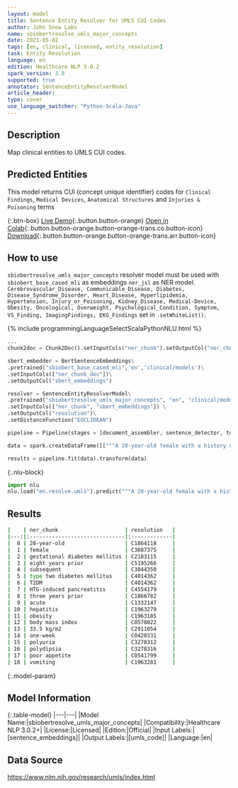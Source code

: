 ```yaml
---
layout: model
title: Sentence Entity Resolver for UMLS CUI Codes
author: John Snow Labs
name: sbiobertresolve_umls_major_concepts
date: 2021-05-02
tags: [en, clinical, licensed, entity_resolution]
task: Entity Resolution
language: en
edition: Healthcare NLP 3.0.2
spark_version: 3.0
supported: true
annotator: SentenceEntityResolverModel
article_header:
type: cover
use_language_switcher: "Python-Scala-Java"
---
```


## Description

Map clinical entities to UMLS CUI codes.

## Predicted Entities

This model returns CUI (concept unique identifier) codes for `Clinical Findings`, `Medical Devices`, `Anatomical Structures` and `Injuries & Poisoning` terms

{:.btn-box}
[Live Demo](http://nlp.johnsnowlabs.com/demo){:.button.button-orange}
[Open in Colab](https://colab.research.google.com/github/JohnSnowLabs/spark-nlp-workshop/blob/master/tutorials/Certification_Trainings/Healthcare/24.Improved_Entity_Resolvers_in_SparkNLP_with_sBert.ipynb){:.button.button-orange.button-orange-trans.co.button-icon}
[Download](https://s3.amazonaws.com/auxdata.johnsnowlabs.com/clinical/models/sbiobertresolve_umls_major_concepts_en_3.0.2_3.0_1619973285528.zip){:.button.button-orange.button-orange-trans.arr.button-icon}

## How to use

```sbiobertresolve_umls_major_concepts``` resolver model must be used with ```sbiobert_base_cased_mli``` as embeddings ```ner_jsl``` as NER model. ```Cerebrovascular_Disease, Communicable_Disease, Diabetes, Disease_Syndrome_Disorder, Heart_Disease, Hyperlipidemia, Hypertension, Injury_or_Poisoning, Kidney_Disease, Medical-Device, Obesity, Oncological, Overweight, Psychological_Condition, Symptom, VS_Finding, ImagingFindings, EKG_Findings``` set in ```.setWhiteList()```.


<div class="tabs-box" markdown="1">
{% include programmingLanguageSelectScalaPythonNLU.html %}

```python
...
chunk2doc = Chunk2Doc().setInputCols("ner_chunk").setOutputCol("ner_chunk_doc")

sbert_embedder = BertSentenceEmbeddings\
.pretrained("sbiobert_base_cased_mli",'en','clinical/models')\
.setInputCols(["ner_chunk_doc"])\
.setOutputCol("sbert_embeddings")

resolver = SentenceEntityResolverModel\
.pretrained("sbiobertresolve_umls_major_concepts", "en", "clinical/models") \
.setInputCols(["ner_chunk", "sbert_embeddings"]) \
.setOutputCol("resolution")\
.setDistanceFunction("EUCLIDEAN")

pipeline = Pipeline(stages = [document_assembler, sentence_detector, tokens, embeddings, ner, ner_converter, chunk2doc, sbert_embedder, resolver])

data = spark.createDataFrame([["""A 28-year-old female with a history of gestational diabetes mellitus diagnosed eight years prior to presentation and subsequent type two diabetes mellitus (T2DM), one prior episode of HTG-induced pancreatitis three years prior to presentation, associated with an acute hepatitis, and obesity with a body mass index (BMI) of 33.5 kg/m2, presented with a one-week history of polyuria, polydipsia, poor appetite, and vomiting."""]]).toDF("text")

results = pipeline.fit(data).transform(data)

```



{:.nlu-block}
```python
import nlu
nlu.load("en.resolve.umls").predict("""A 28-year-old female with a history of gestational diabetes mellitus diagnosed eight years prior to presentation and subsequent type two diabetes mellitus (T2DM), one prior episode of HTG-induced pancreatitis three years prior to presentation, associated with an acute hepatitis, and obesity with a body mass index (BMI) of 33.5 kg/m2, presented with a one-week history of polyuria, polydipsia, poor appetite, and vomiting.""")
```

</div>

## Results

```bash
|    | ner_chunk                     | resolution   |
|---:|:------------------------------|:-------------|
|  0 | 28-year-old                   | C1864118     |
|  1 | female                        | C3887375     |
|  2 | gestational diabetes mellitus | C2183115     |
|  3 | eight years prior             | C5195266     |
|  4 | subsequent                    | C3844350     |
|  5 | type two diabetes mellitus    | C4014362     |
|  6 | T2DM                          | C4014362     |
|  7 | HTG-induced pancreatitis      | C4554179     |
|  8 | three years prior             | C1866782     |
|  9 | acute                         | C1332147     |
| 10 | hepatitis                     | C1963279     |
| 11 | obesity                       | C1963185     |
| 12 | body mass index               | C0578022     |
| 13 | 33.5 kg/m2                    | C2911054     |
| 14 | one-week                      | C0420331     |
| 15 | polyuria                      | C3278312     |
| 16 | polydipsia                    | C3278316     |
| 17 | poor appetite                 | C0541799     |
| 18 | vomiting                      | C1963281     |

```

{:.model-param}
## Model Information

{:.table-model}
|---|---|
|Model Name:|sbiobertresolve_umls_major_concepts|
|Compatibility:|Healthcare NLP 3.0.2+|
|License:|Licensed|
|Edition:|Official|
|Input Labels:|[sentence_embeddings]|
|Output Labels:|[umls_code]|
|Language:|en|

## Data Source

https://www.nlm.nih.gov/research/umls/index.html